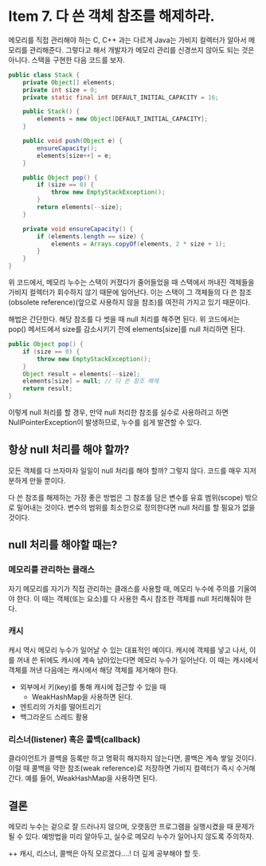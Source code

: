 # Item 7. 다 쓴 객체 참조를 해제하라.

메모리를 직접 관리해야 하는 C, C++ 과는 다르게 Java는 가비지 컬렉터가 알아서 메모리를 관리해준다.
그렇다고 해서 개발자가 메모리 관리를 신경쓰지 않아도 되는 것은 아니다. 스택을 구현한 다음 코드를 보자.

```java
public class Stack {
    private Object[] elements;
    private int size = 0;
    private static final int DEFAULT_INITIAL_CAPACITY = 16;

    public Stack() {
        elements = new Object[DEFAULT_INITIAL_CAPACITY];
    }

    public void push(Object e) {
        ensureCapacity();
        elements[size++] = e;
    }

    public Object pop() {
        if (size == 0) {
            throw new EmptyStackException();
        }
        return elements[--size];
    }

    private void ensureCapacity() {
        if (elements.length == size) {
            elements = Arrays.copyOf(elements, 2 * size + 1);
        }
    }
}
```
위 코드에서, 메모리 누수는 스택이 커졌다가 줄어들었을 때 스택에서 꺼내진 객체들을 가비지 컬렉터가 회수하지 않기 때문에 일어난다.
이는 스택이 그 객체들의 다 쓴 참조(obsolete reference)(앞으로 사용하지 않을 참조)를 여전히 가지고 있기 때문이다.

해법은 간단한다. 해당 참조를 다 썻을 때 null 처리를 해주면 된다. 위 코드에서는 pop() 메서드에서 size를 감소시키기 전에 elements[size]를 null 처리하면 된다.

```java
public Object pop() {
    if (size == 0) {
        throw new EmptyStackException();
    }
    Object result = elements[--size];
    elements[size] = null; // 다 쓴 참조 해제
    return result;
}
```

이렇게 null 처리를 할 경우, 만약 null 처리한 참조를 실수로 사용하려고 하면 NullPointerException이 발생하므로, 누수를 쉽게 발견할 수 있다.

## 항상 null 처리를 해야 할까?
모든 객체를 다 쓰자마자 일일이 null 처리를 해야 할까? 그렇지 않다. 코드를 매우 지저분하게 만들 뿐이다.

다 쓴 참조를 해제하는 가장 좋은 방법은 그 참조를 담은 변수를 유효 범위(scope) 밖으로 밀어내는 것이다. 변수의 범위를 최소한으로 정의한다면 null 처리를 할 필요가 없을 것이다.

## null 처리를 해야할 때는?
### 메모리를 관리하는 클래스
자기 메모리를 자기가 직접 관리하는 클래스를 사용할 때, 메모리 누수에 주의를 기울여야 한다.
이 때는 객체(또는 요소)를 다 사용한 즉시 참조한 객체를 null 처리해줘야 한다.

### 캐시
캐시 역시 메모리 누수가 일어날 수 있는 대표적인 예이다. 캐시에 객체를 넣고 나서, 이를 꺼내 쓴 뒤에도 캐시에 계속 남아있는다면 메모리 누수가 일어난다.
이 때는 캐시에서 객체를 꺼낸 다음에는 캐시에서 해당 객체를 제거해야 한다.

* 외부에서 키(key)를 통해 캐시에 접근할 수 있을 때
    * WeakHashMap을 사용하면 된다.
* 엔트리의 가치를 떨어트리기
* 백그라운드 스레드 활용

### 리스너(listener) 혹은 콜백(callback)
클라이언트가 콜백을 등록만 하고 명확히 해지하지 않는다면, 콜백은 계속 쌓일 것이다.
이럴 때 콜백을 약한 참조(weak reference)로 저장하면 가비지 컬렉터가 즉시 수거해간다. 예를 들어, WeakHashMap을 사용하면 된다.

## 결론
메모리 누수는 겉으로 잘 드러나지 않으며, 오랫동안 프로그램을 실행시켰을 때 문제가 될 수 있다.
예방법을 미리 알아두고, 실수로 메모리 누수가 일어나지 않도록 주의하자.


++ 캐시, 리스너, 콜백은 아직 모르겠다....! 더 깊게 공부해야 할 듯.
